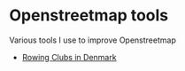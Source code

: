 # Openstreetmap tools

Various tools I use to improve Openstreetmap

 * [Rowing Clubs in Denmark](http://https://rawgit.com/elgaard/OpenStreetmapTools/master/roklubber/rowingclubs.html) 
